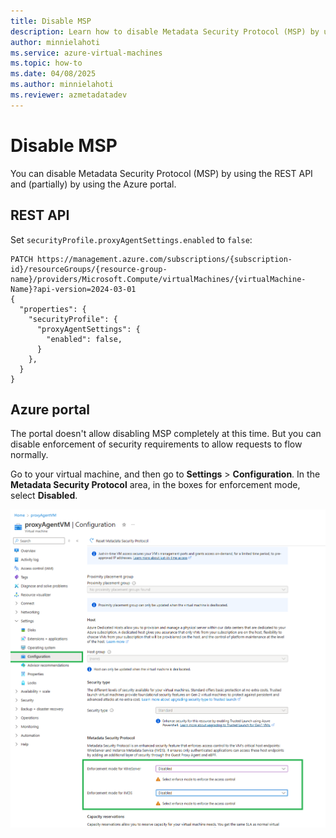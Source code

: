```yaml
---
title: Disable MSP
description: Learn how to disable Metadata Security Protocol (MSP) by using the REST API and the Azure portal.
author: minnielahoti
ms.service: azure-virtual-machines
ms.topic: how-to
ms.date: 04/08/2025
ms.author: minnielahoti
ms.reviewer: azmetadatadev
---
```


# Disable MSP

You can disable Metadata Security Protocol (MSP) by using the REST API and (partially) by using the Azure portal.

## REST API

Set `securityProfile.proxyAgentSettings.enabled` to `false`:

```http
PATCH https://management.azure.com/subscriptions/{subscription-id}/resourceGroups/{resource-group-name}/providers/Microsoft.Compute/virtualMachines/{virtualMachine-Name}?api-version=2024-03-01
{
  "properties": {
    "securityProfile": {
      "proxyAgentSettings": {
        "enabled": false,
      }
    },
  }
}
```

## Azure portal

The portal doesn't allow disabling MSP completely at this time. But you can disable enforcement of security requirements to allow requests to flow normally.

Go to your virtual machine, and then go to **Settings** > **Configuration**. In the **Metadata Security Protocol** area, in the boxes for enforcement mode, select **Disabled**.

![Screenshot that shows selections in the Azure portal for disabling enforcement mode.](../images/disable-msp-portal.png)
